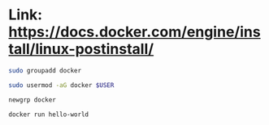 # Link: <https://docs.docker.com/engine/install/linux-postinstall/>

```bash
sudo groupadd docker
```

```bash
sudo usermod -aG docker $USER
```

```bash
newgrp docker 
```

```bash
docker run hello-world
```
